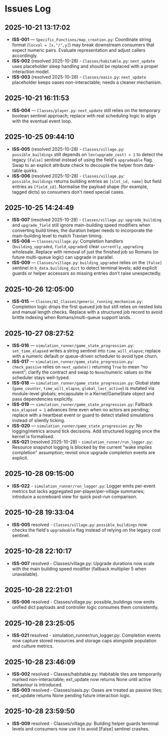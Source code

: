 ﻿# Issues Log

## 2025-10-21 13:17:02

- **ISS-001** — `Specific_Functions/map_creation.py`: Coordinate string format (`locval = [x,"/",y]`) may break downstream consumers that expect numeric pairs. Evaluate representation and adjust callers accordingly.
- **ISS-002** (resolved 2025-10-28) - `Classes/habitable.py`: `next_update` uses placeholder sleep handling and should be replaced with a proper interaction model.
- **ISS-003** (resolved 2025-10-28) - `Classes/oasis.py`: `next_update` placeholder keeps oases non-interactable; needs a cleaner mechanism.

## 2025-10-21 16:11:53

- **ISS-004** — `Classes/player.py`: `next_update` still relies on the temporary boolean sentinel approach; replace with real scheduling logic to align with the eventual event loop.

## 2025-10-25 09:44:10

- **ISS-005** (resolved 2025-10-28) - `Classes/village.py`: `possible_buildings` still depends on `len(upgrade_cost) > 1` to detect the legacy `[False]` sentinel instead of using the field's `upgradeable` flag. Swap to an explicit attribute check to decouple the helper from data-table quirks.
- **ISS-006** (resolved 2025-10-28) - `Classes/village.py`: `possible_buildings` returns building entries as `[slot_id, name]` but field entries as `[field_id]`. Normalise the payload shape (for example, tagged dicts) so consumers don't need special cases.

## 2025-10-25 14:24:49

- **ISS-007** (resolved 2025-10-28) - `Classes/village.py`: `upgrade_building` and `upgrade_field` still ignore main-building speed modifiers when converting build times; the duration helper needs to incorporate the main-building level to match Travian timing.
- **ISS-008** — `Classes/village.py`: Completion handlers (`building_upgraded`, `field_upgraded`) clear `currently_upgrading` wholesale. Replace with removal of just the finished job so Romans (or future multi-queue logic) can upgrade in parallel.
- **ISS-009** — `Classes/village.py`: `building_upgraded` relies on the `[False]` sentinel in `b_data.building_dict` to detect terminal levels; add explicit guards or helper accessors so missing entries don’t raise unexpectedly.

## 2025-10-26 12:05:00

- **ISS-015** — `Classes/AI_Classes/generic_running_mechanism.py`: Completion logic drops the first queued job but still relies on nested lists and manual length checks. Replace with a structured job record to avoid brittle indexing when Romans/multi-queue support lands.

## 2025-10-27 08:27:52

- **ISS-016** — `simulation_runner/game_state_progression.py`: `set_time_elapsed` writes a string sentinel into `time_will_elapse`; replace with a numeric default or queue-driven scheduler to avoid type churn.
- **ISS-017** — `simulation_runner/game_state_progression.py`: `check_passive` relies on `next_update()` returning `True` to mean “no event”; clarify the contract and swap to `None`/numeric values so the scheduler stays well-typed.
- **ISS-018** — `simulation_runner/game_state_progression.py`: Global state (`game_counter`, `time_will_elapse`, `global_last_active`) is mutated via module-level globals; encapsulate in a Kernel/GameState object and pass dependencies explicitly.
- **ISS-019** — `simulation_runner/game_state_progression.py`: Fallback `min_elapsed = 1` advances time even when no actors are pending; replace with a heartbeat event or guard to detect stalled simulations instead of silently ticking.
- **ISS-020** — `simulation_runner/game_state_progression.py`: No logging/metrics around tick decisions. Add structured logging once the kernel is formalised.
- **ISS-021** (resolved 2025-10-28) - `simulation_runner/run_logger.py`: Resource snapshot logging is blocked by the current "wake implies completion" assumption; revisit once upgrade completion events are explicit.

## 2025-10-28 09:15:00

- **ISS-022** - `simulation_runner/run_logger.py`: Logger emits per-event metrics but lacks aggregated per-player/per-village summaries; introduce a scoreboard view for quick post-run comparison.

## 2025-10-28 19:33:04

- **ISS-005** resolved - `Classes/village.py`: `possible_buildings` now checks the field's `upgradeable` flag instead of relying on the legacy cost sentinel.


## 2025-10-28 22:10:17

- **ISS-007** resolved - Classes/village.py: Upgrade durations now scale with the main building speed modifier (fallback multiplier 5 when unavailable).


## 2025-10-28 22:21:01

- **ISS-006** resolved - Classes/village.py: possible_buildings now emits unified dict payloads and controller logic consumes them consistently.


## 2025-10-28 23:25:05

- **ISS-021** resolved - simulation_runner/run_logger.py: Completion events now capture stored resources and storage caps alongside population and culture metrics.


## 2025-10-28 23:46:09

- **ISS-002** resolved - Classes/habitable.py: Habitable tiles are temporarily marked non-interactable; 
ext_update now returns None until active behaviour is introduced.
- **ISS-003** resolved - Classes/oasis.py: Oases are treated as passive tiles; 
ext_update returns None pending future interaction logic.


## 2025-10-28 23:59:50

- **ISS-009** resolved - Classes/village.py: Building helper guards terminal levels and consumers now use it to avoid [False] sentinel crashes.

